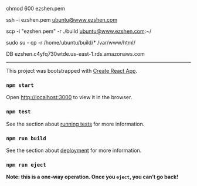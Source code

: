 chmod 600 ezshen.pem

ssh -i ezshen.pem ubuntu@www.ezshen.com

scp -i "ezshen.pem" -r ./build ubuntu@www.ezshen.com:~/

sudo su -
cp -r /home/ubuntu/build/* /var/www/html/

DB
ezshen.c4yfq730wtde.us-east-1.rds.amazonaws.com

---

This project was bootstrapped with [Create React App](https://github.com/facebook/create-react-app).

### `npm start`

Open [http://localhost:3000](http://localhost:3000) to view it in the browser.

### `npm test`

See the section about [running tests](https://facebook.github.io/create-react-app/docs/running-tests) for more information.

### `npm run build`

See the section about [deployment](https://facebook.github.io/create-react-app/docs/deployment) for more information.

### `npm run eject`

**Note: this is a one-way operation. Once you `eject`, you can’t go back!**
